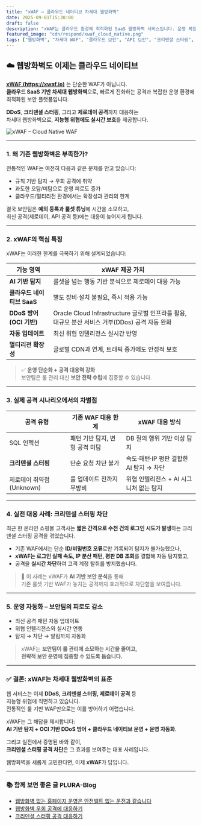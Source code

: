 ```yaml
---
title: "xWAF – 클라우드 네이티브 차세대 웹방화벽"
date: 2025-09-01T15:30:00
draft: false
description: "xWAF는 클라우드 환경에 최적화된 SaaS 웹방화벽 서비스입니다. 운영 복잡성을 줄이면서도 최신 공격에 대응하는 강력한 보호 기능을 제공합니다."
featured_image: "cdn/respond/xwaf_cloud_native.png"
tags: ["웹방화벽", "차세대 WAF", "클라우드 보안", "API 보안", "크리덴셜 스터핑", "제로데이 대응"]
---
```


## ☁️ **웹방화벽도 이제는 클라우드 네이티브**  
[**xWAF (https://xwaf.io)**](https://xwaf.io) 는 단순한 WAF가 아닙니다.  
**클라우드 SaaS 기반 차세대 웹방화벽**으로, 빠르게 진화하는 공격과 복잡한 운영 환경에 최적화된 보안 플랫폼입니다.  

**DDoS**, **크리덴셜 스터핑**, 그리고 **제로데이 공격**까지 대응하는  
차세대 웹방화벽으로, **지능형 위협에도 실시간 보호**를 제공합니다.

<!--more-->

![xWAF – Cloud Native WAF](https://blog.plura.io/cdn/respond/xwaf_cloud_native.png)

---

### 1. **왜 기존 웹방화벽은 부족한가?**

전통적인 WAF는 여전히 다음과 같은 문제를 안고 있습니다:

- 규칙 기반 탐지 → 우회 공격에 취약  
- 과도한 오탐/미탐으로 운영 피로도 증가  
- 클라우드/멀티리전 환경에서는 확장성과 관리의 한계  

결국 보안팀은 **예외 등록과 룰셋 튜닝**에 시간을 소모하고,  
최신 공격(제로데이, API 공격 등)에는 대응이 늦어지게 됩니다.

---

### 2. **xWAF의 핵심 특징**

xWAF는 이러한 한계를 극복하기 위해 설계되었습니다:

| 기능 영역                   | xWAF 제공 가치                                  |
|-----------------------------|---------------------------------------------|
| **AI 기반 탐지**             | 룰셋을 넘는 행동 기반 분석으로 제로데이 대응 가능 |
| **클라우드 네이티브 SaaS**   | 별도 장비·설치 불필요, 즉시 적용 가능            |
| **DDoS 방어 (OCI 기반)**     | Oracle Cloud Infrastructure 글로벌 인프라를 활용, 대규모 분산 서비스 거부(DDos) 공격 자동 완화 |
| **자동 업데이트**            | 최신 위협 인텔리전스 실시간 반영                |
| **멀티리전 확장성**          | 글로벌 CDN과 연계, 트래픽 증가에도 안정적 보호    |

> ✅ **운영 단순화 + 공격 대응력 강화**  
> 보안팀은 룰 관리 대신 **보안 전략 수립**에 집중할 수 있습니다.

---

### 3. **실제 공격 시나리오에서의 차별점**

| 공격 유형                  | 기존 WAF 대응 한계                    | xWAF 대응 방식                          |
|---------------------------|------------------------------------|--------------------------------------|
| SQL 인젝션                 | 패턴 기반 탐지, 변형 공격 미탐        | DB 질의 행위 기반 이상 탐지              |
| **크리덴셜 스터핑**         | 단순 요청 차단 불가                  | 속도·패턴·IP 평판 결합한 AI 탐지 → 차단   |
| 제로데이 취약점(Unknown)    | 룰 업데이트 전까지 무방비              | 위협 인텔리전스 + AI 시그니처 없는 탐지   |

---

### 4. **실전 대응 사례: 크리덴셜 스터핑 차단**

최근 한 온라인 쇼핑몰 고객사는 **짧은 간격으로 수천 건의 로그인 시도가 발생**하는 크리덴셜 스터핑 공격을 겪었습니다.  

- 기존 WAF에서는 단순 **ID/비밀번호 오류**로만 기록되어 탐지가 불가능했으나,  
- **xWAF는 로그인 실패 속도, IP 분산 패턴, 평판 DB 조회**를 결합해 자동 탐지했고,  
- 공격을 **실시간 차단**하여 고객 계정 탈취를 방지했습니다.  

> 🎯 이 사례는 xWAF가 **AI 기반 보안 분석**을 통해  
> 기존 룰셋 기반 WAF가 놓치는 공격까지 효과적으로 차단함을 보여줍니다.

---

### 5. **운영 자동화 – 보안팀의 피로도 감소**

- 최신 공격 패턴 자동 업데이트  
- 위협 인텔리전스와 실시간 연동  
- 탐지 → 차단 → 알림까지 자동화  

> xWAF는 **보안팀이 룰 관리에 소모하는 시간을 줄이고,  
> 전략적 보안 운영에 집중할 수 있도록 돕습니다.**

---

### ✅ 결론: xWAF는 차세대 웹방화벽의 표준

웹 서비스는 이제 **DDoS, 크리덴셜 스터핑, 제로데이 공격** 등  
지능형 위협에 직면하고 있습니다.  
전통적인 룰 기반 WAF만으로는 이를 방어하기 어렵습니다.

xWAF는 그 해답을 제시합니다:  
**AI 기반 탐지 + OCI 기반 DDoS 방어 + 클라우드 네이티브 운영 + 운영 자동화**.  

그리고 실전에서 증명된 바와 같이,  
**크리덴셜 스터핑 공격 차단**은 그 효과를 보여주는 대표 사례입니다.  

웹방화벽을 새롭게 고민한다면, 이제 **xWAF**가 답입니다.

---

### 📚 함께 보면 좋은 글 PLURA-Blog

- [웹방화벽 없는 홈페이지 운영은 안전벨트 없는 운전과 같습니다](https://blog.plura.io/ko/column/web-application-firewall-is-like-a-seatbelt/)
- [웹방화벽 우회 공격에 대응하기](https://blog.plura.io/ko/column/waf_dev_exception/)
- [크리덴셜 스터핑 공격 대응하기](https://blog.plura.io/ko/respond/credential-stuffing-countermeasures/)

